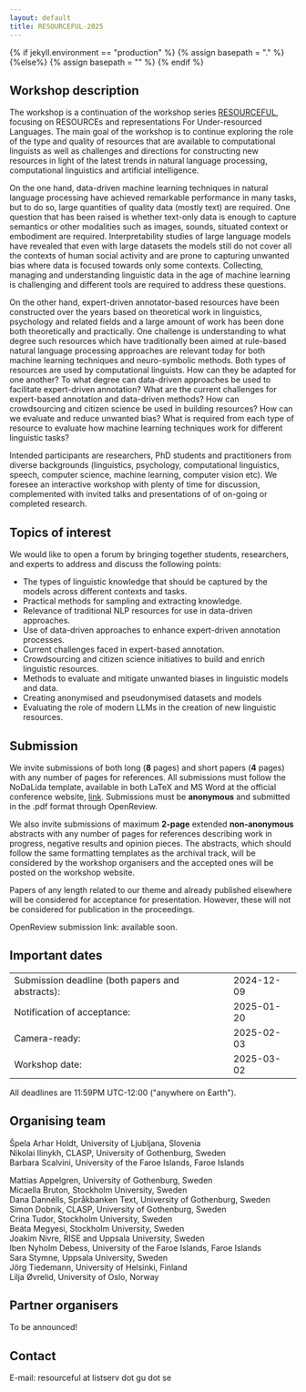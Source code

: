 ```yaml
---
layout: default
title: RESOURCEFUL-2025
---
```

{% if jekyll.environment  == "production" %}
        {% assign basepath = "." %}
        {%else%}
        {% assign basepath = "" %}
        {% endif %}




## Workshop description

The workshop is a continuation of the workshop series [RESOURCEFUL](https://resourceful-workshop.github.io), focusing on RESOURCEs and representations For Under-resourced Languages. The main goal of the workshop is to continue exploring the role of the type and quality of resources that are available to computational linguists as well as challenges and directions for constructing new resources in light of the latest trends in natural language processing, computational linguistics and artificial intelligence.

On the one hand, data-driven machine learning techniques in natural language processing have achieved remarkable performance in many tasks, but to do so, large quantities of quality data (mostly text) are required. One question that has been raised is whether text-only data is enough to capture semantics or other modalities such as images, sounds, situated context or embodiment are required. Interpretability studies of large language models have revealed that even with large datasets the models still do not cover all the contexts of human social activity and are prone to capturing unwanted bias where data is focused towards only some contexts. Collecting, managing and understanding linguistic data in the age of machine learning is challenging and different tools are required to address these questions.

On the other hand, expert-driven annotator-based resources have been constructed over the years based on theoretical work in linguistics, psychology and related fields and a large amount of work has been done both theoretically and practically. One challenge is understanding to what degree such resources which have traditionally been aimed at rule-based natural language processing approaches are relevant today for both machine learning techniques and neuro-symbolic methods. Both types of resources are used by computational linguists. How can they be adapted for one another? To what degree can data-driven approaches be used to facilitate expert-driven annotation? What are the current challenges for expert-based annotation and data-driven methods? How can crowdsourcing and citizen science be used in building resources? How can we evaluate and reduce unwanted bias? What is required from each type of resource to evaluate how machine learning techniques work for different linguistic tasks?

Intended participants are researchers, PhD students and practitioners from diverse backgrounds (linguistics, psychology, computational linguistics, speech, computer science, machine learning, computer vision etc). We foresee an interactive workshop with plenty of time for discussion, complemented with invited talks and presentations of of on-going or completed research.

## Topics of interest

We would like to open a forum by bringing together students, researchers, and experts to address and discuss the following points:

* The types of linguistic knowledge that should be captured by the models across different contexts and tasks.
* Practical methods for sampling and extracting knowledge.
* Relevance of traditional NLP resources for use in data-driven approaches.
* Use of data-driven approaches to enhance expert-driven annotation processes.
* Current challenges faced in expert-based annotation.
* Crowdsourcing and citizen science initiatives to build and enrich linguistic resources.
* Methods to evaluate and mitigate unwanted biases in linguistic models and data.
* Creating anonymised and pseudonymised datasets and models
* Evaluating the role of modern LLMs in the creation of new linguistic resources.

## Submission

We invite submissions of both long (**8** pages) and short papers (**4** pages) with any number of pages for references.
All submissions must follow the NoDaLida template, available in both LaTeX and MS Word at the official conference website, [link](https://www.nodalida-bhlt2025.eu/call-for-papers#h.v2k63awq0fpe).
Submissions must be **anonymous** and submitted in the .pdf format through OpenReview.

We also invite submissions of maximum **2-page** extended **non-anonymous** abstracts with any number of pages for references describing work in progress, negative results and opinion pieces.
The abstracts, which should follow the same formatting templates as the archival track, will be considered by the workshop organisers and the accepted ones will be posted on the workshop website.

Papers of any length related to our theme and already published elsewhere will be considered for acceptance for presentation.
However, these will not be considered for publication in the proceedings.

OpenReview submission link: available soon.

## Important dates

<table class="dates" width="100%" style="border:0px solid white; width:100%;">
    <tr> 
        <td>Submission deadline (both papers and abstracts):</td> 
        <td>2024-12-09</td> 
    </tr> 
    <tr> 
        <td>Notification of acceptance:</td> 
        <td>2025-01-20</td> 
    </tr> 
    <tr> 
        <td>Camera-ready:</td> 
        <td>2025-02-03</td> 
    </tr> 
    <tr> 
        <td>Workshop date:</td> 
        <td>2025-03-02</td> 
    </tr> 
</table>                                                                                                                   

All deadlines are 11:59PM UTC-12:00 ("anywhere on Earth").

## Organising team

Špela Arhar Holdt, University of Ljubljana, Slovenia  
Nikolai Ilinykh, CLASP, University of Gothenburg, Sweden  
Barbara Scalvini, University of the Faroe Islands, Faroe Islands  

Mattias Appelgren, University of Gothenburg, Sweden  
Micaella Bruton, Stockholm University, Sweden  
Dana Dannélls, Språkbanken Text, University of Gothenburg, Sweden  
Simon Dobnik, CLASP, University of Gothenburg, Sweden  
Crina Tudor, Stockholm University, Sweden  
Beáta Megyesi, Stockholm University, Sweden  
Joakim Nivre, RISE and Uppsala University, Sweden  
Iben Nyholm Debess, University of the Faroe Islands, Faroe Islands  
Sara Stymne, Uppsala University, Sweden  
Jörg Tiedemann, University of Helsinki, Finland  
Lilja Øvrelid, University of Oslo, Norway  

## Partner organisers

To be announced!

## Contact

E-mail: resourceful at listserv dot gu dot se

